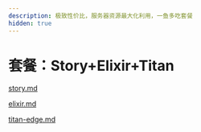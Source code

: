 ```yaml
---
description: 极致性价比，服务器资源最大化利用，一鱼多吃套餐
hidden: true
---
```


# 套餐：Story+Elixir+Titan

[story.md](story.md "mention")

[elixir.md](elixir.md "mention")

[titan-edge.md](titan-edge.md "mention")

